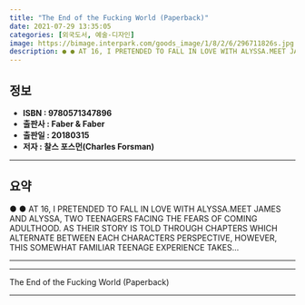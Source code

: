 ```yaml
---
title: "The End of the Fucking World (Paperback)"
date: 2021-07-29 13:35:05
categories: [외국도서, 예술-디자인]
image: https://bimage.interpark.com/goods_image/1/8/2/6/296711826s.jpg
description: ● ● AT 16, I PRETENDED TO FALL IN LOVE WITH ALYSSA.MEET JAMES AND ALYSSA, TWO TEENAGERS FACING THE FEARS OF COMING ADULTHOOD. AS THEIR STORY IS TOLD THROUGH C
---
```


## **정보**

- **ISBN : 9780571347896**
- **출판사 : Faber & Faber**
- **출판일 : 20180315**
- **저자 : 찰스 포스먼(Charles Forsman)**

------



## **요약**

●  ●  AT 16, I PRETENDED TO FALL IN LOVE WITH ALYSSA.MEET JAMES AND ALYSSA, TWO TEENAGERS FACING THE FEARS OF COMING ADULTHOOD. AS THEIR STORY IS TOLD THROUGH CHAPTERS WHICH ALTERNATE BETWEEN EACH CHARACTERS PERSPECTIVE, HOWEVER, THIS SOMEWHAT FAMILIAR TEENAGE EXPERIENCE TAKES... 

------



------


The End of the Fucking World (Paperback) 

------


